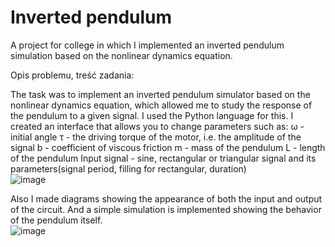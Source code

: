 # Inverted pendulum

A project for college in which I implemented an inverted pendulum simulation based on the nonlinear dynamics equation.

Opis problemu, treść zadania:

The task was to implement an inverted pendulum simulator based on the nonlinear dynamics equation, which allowed me to study the response of the pendulum to a given signal. I used the Python language for this.
I created an interface that allows you to change parameters such as:
ω - initial angle
τ - the driving torque of the motor, i.e. the amplitude of the signal
b - coefficient of viscous friction
m - mass of the pendulum
L - length of the pendulum
Input signal - sine, rectangular or triangular signal and its parameters(signal period, filling for rectangular, duration)
<br>
![image](https://github.com/szymi999/Odwrocone-wahadlo/assets/52047025/d53c76e6-83f8-4ab6-b2c2-809d71ca8927)

Also I made diagrams showing the appearance of both the input and output of the circuit. And a simple simulation is implemented showing the behavior of the pendulum itself.
<br>
![image](https://github.com/szymi999/Odwrocone-wahadlo/assets/52047025/a4e9a84d-a233-4898-9c5e-46272db68d8f)

